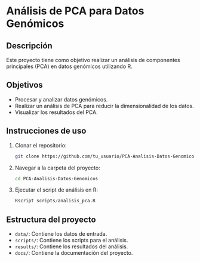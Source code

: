 # Análisis de PCA para Datos Genómicos

## Descripción
Este proyecto tiene como objetivo realizar un análisis de componentes principales (PCA) en datos genómicos utilizando R.

## Objetivos
- Procesar y analizar datos genómicos.
- Realizar un análisis de PCA para reducir la dimensionalidad de los datos.
- Visualizar los resultados del PCA.

## Instrucciones de uso
1. Clonar el repositorio:
    ```sh
    git clone https://github.com/tu_usuario/PCA-Analisis-Datos-Genomicos.git
    ```
2. Navegar a la carpeta del proyecto:
    ```sh
    cd PCA-Analisis-Datos-Genomicos
    ```
3. Ejecutar el script de análisis en R:
    ```R
    Rscript scripts/analisis_pca.R
    ```

## Estructura del proyecto
- `data/`: Contiene los datos de entrada.
- `scripts/`: Contiene los scripts para el análisis.
- `results/`: Contiene los resultados del análisis.
- `docs/`: Contiene la documentación del proyecto.

